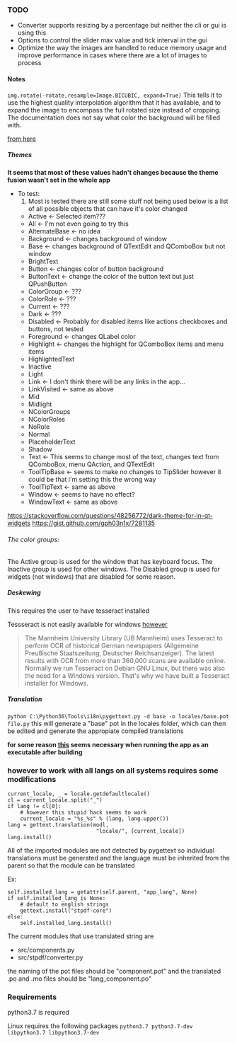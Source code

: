 ### TODO

  * Converter supports resizing by a percentage but neither the cli or gui is using this
  * Options to control the slider max value and tick interval in the gui
  * Optimize the way the images are handled to reduce memory usage and improve performance in cases where there are a lot of images to process




#### Notes

`img.rotate(-rotate,resample=Image.BICUBIC, expand=True)`
This tells it to use the highest quality interpolation algorithm that it has available,
and to expand the image to encompass the full rotated size instead of cropping.
The documentation does not say what color the background will be filled with.

[from here](https://stackoverflow.com/a/17822099)

##### Themes

**It seems that most of these values hadn't changes because the theme fusion wasn't set in the whole app**

  * To test:
    1. Most is tested there are still some stuff not being used below is a list of all possible objects that can have it's color changed
    * Active <- Selected item???
    * All <- I'm not even going to try this
    * AlternateBase <- no idea
    * Background <- changes background of window
    * Base <- changes background of QTextEdit and QComboBox but not window
    * BrightText
    * Button <- changes color of button background
    * ButtonText <- change the color of the button text but just QPushButton
    * ColorGroup <- ???
    * ColorRole <- ???
    * Current <- ???
    * Dark <- ???
    * Disabled <- Probably for disabled items like actions checkboxes and buttons, not tested
    * Foreground <- changes QLabel color
    * Highlight <- changes the highlight for QComboBox items and menu items
    * HighlightedText
    * Inactive
    * Light
    * Link <- I don't think there will be any links in the app...
    * LinkVisited <- same as above
    * Mid
    * Midlight
    * NColorGroups
    * NColorRoles
    * NoRole
    * Normal
    * PlaceholderText
    * Shadow
    * Text <- This seems to change most of the text, changes text from QComboBox, menu QAction, and QTextEdit
    * ToolTipBase <- seems to make no changes to TipSlider however it could be that i'm setting this the wrong way
    * ToolTipText <- same as above
    * Window <- seems to have no effect?
    * WindowText <- same as above

https://stackoverflow.com/questions/48256772/dark-theme-for-in-qt-widgets
https://gist.github.com/gph03n1x/7281135

###### The color groups:

The Active group is used for the window that has keyboard focus.
The Inactive group is used for other windows.
The Disabled group is used for widgets (not windows) that are disabled for some reason.

##### Deskewing

This requires the user to have tesseract installed

Tessseract is not easily available for windows [however](https://github.com/UB-Mannheim/tesseract/wiki)

>The Mannheim University Library (UB Mannheim) uses Tesseract to perform OCR of historical German newspapers (Allgemeine Preußische Staatszeitung, Deutscher Reichsanzeiger). The latest results with OCR from more than 360,000 scans are available online.
>Normally we run Tesseract on Debian GNU Linux, but there was also the need for a Windows version. That's why we have built a Tesseract installer for Windows.


##### Translation

`python C:\Python36\Tools\i18n\pygettext.py -d base -o locales/base.pot file.py`
this will generate a "base" pot in the locales folder, which can then be edited and generate the appropiate compiled translations

**for some reason [this](https://stackoverflow.com/a/3838090/9646483) seems necessary when running the app as an executable after building**

### however to work with all langs on all systems requires some modifications

```
current_locale, _ = locale.getdefaultlocale()
cl = current_locale.split("_")
if lang != cl[0]:
    # however this stupid hack seems to work
    current_locale = "%s_%s" % (lang, lang.upper())
lang = gettext.translation(modl,
                            "locale/", [current_locale])
lang.install()
```

All of the imported modules are not detected by pygettext so individual translations must be generated and the language must be inherited from the parent so that the module can be translated

Ex:
```
self.installed_lang = getattr(self.parent, "app_lang", None)
if self.installed_lang is None:
    # default to english strings
    gettext.install("stpdf-core")
else:
    self.installed_lang.install()
```

The current modules that use translated string are
* src/components.py
* src/stpdf/converter.py

the naming of the pot files should be "component.pot"
and the translated .po and .mo files should be "lang_component.po"


### Requirements

python3.7 is required

Linux requires the following packages `python3.7 python3.7-dev libpython3.7 libpython3.7-dev`